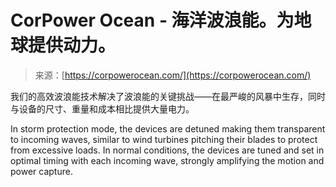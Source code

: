 <!--yml

category: 未分类

date: 2024-05-27 14:51:15

-->

# CorPower Ocean - 海洋波浪能。为地球提供动力。

> 来源：[https://corpowerocean.com/](https://corpowerocean.com/)

我们的高效波浪能技术解决了波浪能的关键挑战——在最严峻的风暴中生存，同时与设备的尺寸、重量和成本相比提供大量电力。

In storm protection mode, the devices are detuned making them transparent to incoming waves, similar to wind turbines pitching their blades to protect from excessive loads. In normal conditions, the devices are tuned and set in optimal timing with each incoming wave, strongly amplifying the motion and power capture.
